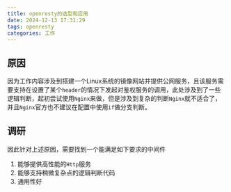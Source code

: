 ```yaml
---
title: openresty的选型和应用
date: 2024-12-13 17:31:29
tags: openresty
categories: 工作
---
```




## 原因

因为工作内容涉及到搭建一个Linux系统的镜像网站并提供公网服务，且该服务需要支持在设置了某个`header`的情况下发起对鉴权服务的调用，此处涉及到了一些逻辑判断，起初尝试使用`Nginx`来做，但是涉及到复杂的判断`Nginx`就不适合了，并且`Nginx`官方也不建议在配置中使用`if`做分支判断。



## 调研

因此针对上述原因，需要找到一个能满足如下要求的中间件

1. 能够提供高性能的`Http`服务
2. 能够支持稍微复杂点的逻辑判断代码
3. 通用性好
